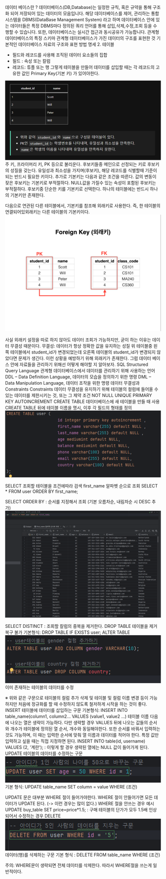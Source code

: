 데이터 베이스란 ?
데이터베이스(DB,Database)는 일정한 규칙, 혹은 규약을 통해 구조화 되어 저장되어 있는 데이터의 모음입니다. 해당 데이터베이스를 제어, 관리하는 통합 시스템을 DBMS(DataBase Management System) 라고 하며 데이터베이스 안에 있는 데이터들은 특정 DBMS마다 정의된 쿼리 언어를 통해 삽입,삭제,수정,조회 등을 수행할 수 있습니다. 또한, 데이터베이스는 실시간 접근과 동시공유가 가능합니다.
관계형 데이터베이스의 특징
스키마 
관계형 데이터베이스가 가진 데이터의 구조를 표현한 것
기본적인 데이터베이스 자료의 구조와 표현 방법 명세
  2. 테이블
  - 필드와 레코드를 사용해 조직된 데이터 요소들의 집합
  - 필드 : 속성 또는 칼럼
  - 레코드: 튜플 또는 행 
   그렇게 테이블을 만들어 데이터를 삽입할 때는 각 레코드의 고유한 값인
   Primary Key(기본 키) 가 있어야한다.
   
   ![Alt text](image.png)
주 키, 프라이머리 키, PK 등으로 불리운다. 후보키들중 메인으로 선정되는 키로 후보키의 성질을 갖는다.
유일성과 최소성을 가지며(후보키), 해당 레코드를 식별할때 기준이 되는 반드시 필요한 키이다.
추가로 기본키는 다음과 같은 조건을 따른다.
값의 변동이 잦은 후보키는 기본키로 부적절하다.
NULL값을 가질수 있는 속성이 포함된 후보키는 부적절하다.
후보키중 단순한 키를 기본키로 선택한다.
하나의 테이블에는 반드시 하나의 기본키만 존재한다.

다음으로 연관된 다른 테이블에서, 기본키를 참조해 외래키로 사용한다. 즉, 한 테이블의 연결되어있외래키는 다른 테이블의 기본키이다. 
   ![Alt text](image-1.png)

사실 외래키 설정을 따로 하지 않아도 데이터 조회가 가능하지만, 굳이 하는 이유는 데이터 무결성 때문이다.
무결성: 데이터가 항상 정확한 값을 유지하는 성질
위 테이블중 왼쪽 테이블에서 student_id가 변경되었는데 오른쪽 테이블의 student_id가 변경되지 않았다면 문제가 생긴다. 이런 상황을 예방하기 위해 외래키가 존재한다.
그럼 데이터 베이스 안에 자료들을 관리하기 위해선 어떻게 해야할 지 알아보자.
SQL
Structured Query Language
관계형 데이터베이스에서 데이터를 관리하기 위해 사용하는 언어
DDL – Data Definition Language, 데이터의 모습을 정의하기 위한 명령
DML – Data Manipulation Language, 데이터 조작을 위한 명령
데이터 무결성과 Constraints
Constraints
데이터 무결성을 유지하기 위해 테이블의 컬럼에 들어올 수 있는 데이터를
제한시키는 것, 또는 그 제약 조건
NOT NULL
UNIQUE
PRIMARY KEY
AUTOINCREMENT
CREATE TABLE
데이터베이스에 새 테이블을 만들 때 사용
CREATE TABLE 뒤에 테이블 이름을 명시, 이후 각 필드의 형태를 정의
![Alt text](image-2.png)

SELECT 
조회할 테이블을 조건에따라 검색
first_name 알파벳 순으로 조회
SELECT * FROM user ORDER BY first_name;

SELECT ORDER BY : 순서를 지정해서 조회 (기본 오름차순, 내림차순 시 DESC 추가)
![Alt text](image-3.png)

SELECT DISTINCT : 조회할 칼럼의 중복을 제거한다.
DROP TABLE
테이블을 제거 복구 불가
기본형식: DROP TABLE IF EXISTS user;
ALTER TABLE
![Alt text](image-4.png)
이미 존재하는 테이블의 데이터를 수정

※ 위와 같은 구문으로 테이블의 컬럼 추가 삭제 및  테이블 및 컬럼 이름 변경 등이 가능하지만 처음에 정규화를 할 때 수정하지 않도록 철저하게 시작을 하는 것이 좋다.
INSERT
테이블에 데이터를 삽입하는 구문
기본형식: INSERT INTO table_name(column1, column2... VALUES (value1, value2 ...)
테이블 이름 다음에 나오는 열은 생략이 가능하다.
다만 생략할 경우 VALUES 뒤에 나오는 값들의 순서와 개수가 테이블에 정의된 열 순서, 개수와 동일해야한다.
또한 순서를 바꿔서 입력하는 것도 가능하며, 이 때는 입력한 순서에 맞춰 열 이름과 데이터를 적어야 한다.
특정 값만 입력하고 싶을 때는 직접 지정하면 된다.
INSERT INTO table(id, username) VALUES (2, '계란');
: 이렇게 할 경우 생략된 열에는 NULL 값이 들어가게 된다.
UPDATE
테이블의 데이터를 수정하는 구문
![Alt text](image-5.png)
기본 형식: UPDATE table_name SET column = value WHERE (조건)

UPDATE 문은 대부분 WHERE 절이 들어가야한다.
WHERE 절이 안들어가면 모든 데이터가 UPDATE 된다. (-> 이런 경우는 많이 없다.)
WHERE 절을 안쓰는 경우 예시
UPDATE buy_table SET price=price*1.5;
: 구매 테이블의 단가가 모두 1.5배 인상 되어서 수정하는 경우
DELETE
![Alt text](image-6.png)
데이터(행)를 삭제하는 구문
기본 형식 : DELETE FROM table_name WHERE (조건)

주의: WHERE문이 생략되면 전체 데이터를 삭제한다.
따라서 WHERE절을 쓰는게 일반적이다.

